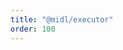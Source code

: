 ```yaml
---
title: "@midl/executor"
order: 100
---
```


<!--@include: ../../../../packages/executor/CHANGELOG.md-->
